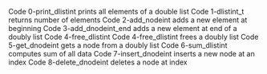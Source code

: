 Code 0-print_dlistint prints all elements of a double list
Code 1-dlistint_t returns number of elements
Code 2-add_nodeint adds a new element at beginning
Code 3-add_dnodeint_end adds a new element at end of a doubly list
Code 4-free_dlistint
Code 4-free_dlistint frees a doubly list
Code 5-get_dnodeint gets a node from a doubly list
Code 6-sum_dlistint computes sum of all data
Code 7-insert_dnodeint inserts a new node at an index
Code 8-delete_dnodeint deletes a node at index
